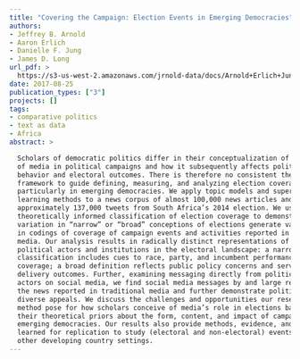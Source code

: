 ```yaml
---
title: "Covering the Campaign: Election Events in Emerging Democracies"
authors:
- Jeffrey B. Arnold
- Aaron Erlich
- Danielle F. Jung
- James D. Long
url_pdf: >
  https://s3-us-west-2.amazonaws.com/jrnold-data/docs/Arnold+Erlich+Jung+Long+APSA+2017.pdf
date: 2017-08-25
publication_types: ["3"]
projects: []
tags:
- comparative politics
- text as data
- Africa
abstract: >

  Scholars of democratic politics differ in their conceptualization of the role
  of media in political campaigns and how it subsequently affects political
  behavior and electoral outcomes. There is therefore no consistent theoretical
  framework to guide defining, measuring, and analyzing election coverage,
  particularly in emerging democracies. We apply topic models and supervised
  learning methods to a news corpus of almost 100,000 news articles and
  approximately 137,000 tweets from South Africa’s 2014 election. We use a
  theoretically informed classification of election coverage to demonstrate how
  variation in “narrow” or “broad” conceptions of elections generate variation
  in codings of coverage of campaign events and activities reported in the
  media. Our analysis results in radically distinct representations of
  political actors and institutions in the electoral landscape: a narrow
  classification includes cues to race, party, and incumbent performance in
  coverage; a broad definition reflects public policy concerns and service
  delivery outcomes. Further, examining messaging directly from political
  actors on social media, we find social media messages by and large reflect
  the news reported in traditional media and further demonstrate politicians’
  diverse appeals. We discuss the challenges and opportunities our research and
  method pose for how scholars conceive of media’s role in elections based on
  their theoretical priors about the form, content, and impact of campaigns in
  emerging democracies. Our results also provide methods, evidence, and lessons
  learned for replication to study (electoral and non-electoral) events in
  other developing country settings.
---
```

